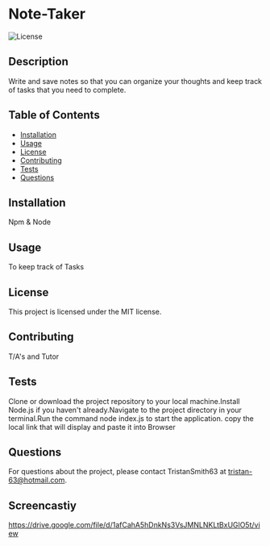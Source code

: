 
# Note-Taker

![License](https://img.shields.io/badge/License-MIT-blue.svg)

## Description
Write and save notes so that you can organize your thoughts and keep track of tasks that you need to complete.

## Table of Contents
- [Installation](#installation)
- [Usage](#usage)
- [License](#license)
- [Contributing](#contributing)
- [Tests](#tests)
- [Questions](#questions)

## Installation
Npm & Node

## Usage
To keep track of Tasks


## License
This project is licensed under the MIT license.


## Contributing
T/A's and Tutor

## Tests
Clone or download the project repository to your local machine.Install Node.js if you haven't already.Navigate to the project directory in your terminal.Run the command node index.js to start the application. copy the local link that will display and paste it into Browser

## Questions
For questions about the project, please contact TristanSmith63 at tristan-63@hotmail.com.

## Screencastiy 
https://drive.google.com/file/d/1afCahA5hDnkNs3VsJMNLNKLtBxUGlO5t/view